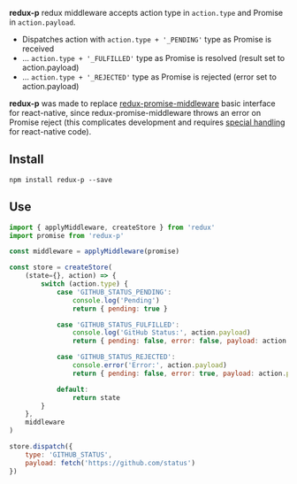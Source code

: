 **redux-p** redux middleware accepts action type in `action.type` and Promise in `action.payload`.  
- Dispatches action with `action.type + '_PENDING'` type as Promise is received
- ... `action.type + '_FULFILLED'` type as Promise is resolved (result set to action.payload)
- ... `action.type + '_REJECTED'` type as Promise is rejected (error set to action.payload)

**redux-p** was made to replace [redux-promise-middleware](https://github.com/pburtchaell/redux-promise-middleware) basic interface for react-native, since redux-promise-middleware throws an error on Promise reject (this complicates development and requires [special handling](https://github.com/pburtchaell/redux-promise-middleware/blob/master/docs/guides/rejected-promises.md) for react-native code).  

## Install
```
npm install redux-p --save
```

## Use
```js
import { applyMiddleware, createStore } from 'redux'
import promise from 'redux-p'

const middleware = applyMiddleware(promise)

const store = createStore(
	(state={}, action) => {
		switch (action.type) {
			case 'GITHUB_STATUS_PENDING':
				console.log('Pending')
				return { pending: true }

			case 'GITHUB_STATUS_FULFILLED':
				console.log('GitHub Status:', action.payload)
				return { pending: false, error: false, payload: action.payload }

			case 'GITHUB_STATUS_REJECTED':
				console.error('Error:', action.payload)
				return { pending: false, error: true, payload: action.payload }

			default:
				return state
		}
	},
	middleware
)

store.dispatch({
	type: 'GITHUB_STATUS',
	payload: fetch('https://github.com/status')
})
```